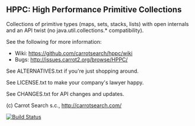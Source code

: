 HPPC: High Performance Primitive Collections
--------------------------------------------

Collections of primitive types (maps, sets, stacks, lists) 
with open internals and an API twist 
(no java.util.collections.* compatibility).

See the following for more information:
 * Wiki: https://github.com/carrotsearch/hppc/wiki
 * Bugs: http://issues.carrot2.org/browse/HPPC/

See ALTERNATIVES.txt if you're just shopping around.

See LICENSE.txt to make your company's lawyer happy.

See CHANGES.txt for API changes and updates.

(c) Carrot Search s.c., http://carrotsearch.com/

[![Build Status](https://travis-ci.org/carrotsearch/hppc.svg?branch=master)](https://travis-ci.org/carrotsearch/hppc)
